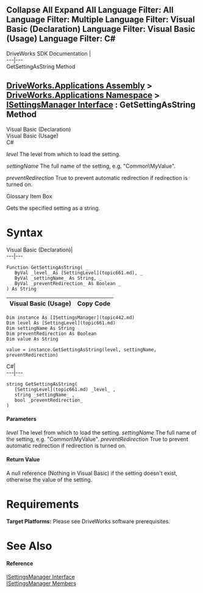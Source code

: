 Collapse All Expand All Language Filter: All  Language Filter: Multiple  Language Filter: Visual Basic (Declaration) Language Filter: Visual Basic (Usage) Language Filter: C#  
---  
DriveWorks SDK Documentation  |   
---|---  
GetSettingAsString Method   
  
[DriveWorks.Applications Assembly](topic13.md) > [DriveWorks.Applications Namespace](topic16.md) > [ISettingsManager Interface](topic442.md) : GetSettingAsString Method  
---  
  
Visual Basic (Declaration)    
Visual Basic (Usage)    
C# 

_level_
    The level from which to load the setting.

_settingName_
    The full name of the setting, e.g. "Common\MyValue".

_preventRedirection_
    True to prevent automatic redirection if redirection is turned on.

Glossary Item Box

Gets the specified setting as a string. 

# Syntax

Visual Basic (Declaration)|   
---|---  
      
    
    Function GetSettingAsString( _
       ByVal _level_ As [SettingLevel](topic661.md), _
       ByVal _settingName_ As String, _
       ByVal _preventRedirection_ As Boolean _
    ) As String  
  
Visual Basic (Usage)| Copy Code  
---|---  
      
    
    Dim instance As [ISettingsManager](topic442.md)
    Dim level As [SettingLevel](topic661.md)
    Dim settingName As String
    Dim preventRedirection As Boolean
    Dim value As String
     
    value = instance.GetSettingAsString(level, settingName, preventRedirection)  
  
C#|   
---|---  
      
    
    string GetSettingAsString( 
       [SettingLevel](topic661.md) _level_ ,
       string _settingName_ ,
       bool _preventRedirection_
    )  
  
#### Parameters

 _level_
    The level from which to load the setting.
_settingName_
    The full name of the setting, e.g. "Common\MyValue".
_preventRedirection_
    True to prevent automatic redirection if redirection is turned on.

#### Return Value

A null reference (Nothing in Visual Basic) if the setting doesn't exist, otherwise the value of the setting.

# Requirements

**Target Platforms:** Please see DriveWorks software prerequisites.

# See Also

#### Reference

[ISettingsManager Interface](topic442.md)   
[ISettingsManager Members](topic443.md)


